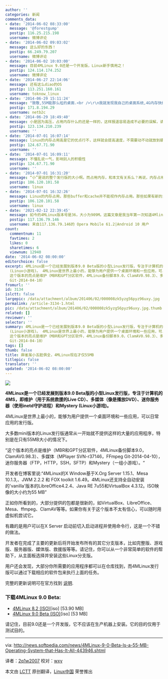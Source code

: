 ```yaml
---
author: ''
categories: 新闻
comments_data:
- date: '2014-06-02 08:33:00'
  message: '@forestgump'
  postip: 116.25.215.198
  username: 微博评论
- date: '2014-06-02 09:03:02'
  message: 这么好的东西！
  postip: 66.249.79.207
  username: 微博评论
- date: '2014-06-02 10:03:00'
  message: 目前4MLinux 9.0还是一个开发版，Linux新手慎用之！
  postip: 124.114.174.252
  username: 微博评论
- date: '2014-06-27 22:14:06'
  message: 还有这么diao的OS
  postip: 113.251.160.161
  username: toknow_linux
- date: '2014-06-29 15:11:24'
  message: "致敬,55M能那么炫的桌面.<br />\r\n我就发现我自己的桌面系统,4G内存快给我吃完了."
  postip: 171.8.194.29
  username: netb2c
- date: '2014-06-29 18:49:40'
  message: 小是因为高压，占用内存什么的还是一样的，这样报道容易造成不必要的误解，请斟酌～
  postip: 123.134.210.239
  username: ''
- date: '2014-07-01 16:07:14'
  message: linux的内存占用高是它的优点行不，这样就会提高速度，不需要动不动就放到硬盘缓存中而影响速度，也不了解
  postip: 124.67.71.90
  username: ''
- date: '2014-07-01 16:09:11'
  message: 不懂乱说一气，影响别人的积极性
  postip: 124.67.71.90
  username: ''
- date: '2014-07-01 16:31:20'
  message: “小”是说的整个发行版的大小啊。而占用内存，和本文有关系么？再说，内存占用这个，Linux内存相对占用不高，那些缓存和缓冲并不能视作内存占用吧。
  postip: 106.120.101.58
  username: linux
- date: '2014-07-01 16:32:26'
  message: Linux的内存占用，那些buffer和cache并不能视作内存占用。那些如果有新的进程申请，是马上可用的。
  postip: 106.120.101.58
  username: linux
- date: '2021-02-12 22:39:45'
  message: 如今的4MLinux版本号是36，大小为909M。这篇文章是我当年第一次知道4Mlinux。
  postip: 117.136.79.146
  username: 来自117.136.79.146的 Opera Mobile 61.2|Android 10 用户
count:
  commentnum: 11
  favtimes: 2
  likes: 0
  sharetimes: 6
  viewnum: 12940
date: '2014-06-02 08:00:00'
editorchoice: false
excerpt: 4MLinux是一个已经发展到版本9.0 Beta版的小型Linux发行版，专注于计算机的4MS，即维护（用于系统救援的Live CD）、多媒体（像是播放DVD）、迷你服务器（使用inetd守护进程）和Mystery
  (Linux小游戏)。 4MLinux是世界上最小的，能够为用户提供一个桌面环境和一些应用，可以日常应用的发行版。 大多数mini版本的Linux发行版通常从一开始就不提供这样的大量的应用程序，特别是在只有55MB大小的情况下。
  这个版本的亮点是维护（MBR和GPT分区软件，4MLinux备份脚本9.0，ClamAV0.98.3）、多媒体（MPlayer SVN-r37146，FFmpeg
  Git-2014-04-10）
fromurl: ''
id: 3134
islctt: false
largepic: /data/attachment/album/201406/02/000008zk5yzg56pyz96uxy.jpg
permalink: /article-3134-1.html
pic: /data/attachment/album/201406/02/000008zk5yzg56pyz96uxy.jpg.thumb.jpg
related: []
reviewer: ''
selector: ''
summary: 4MLinux是一个已经发展到版本9.0 Beta版的小型Linux发行版，专注于计算机的4MS，即维护（用于系统救援的Live CD）、多媒体（像是播放DVD）、迷你服务器（使用inetd守护进程）和Mystery
  (Linux小游戏)。 4MLinux是世界上最小的，能够为用户提供一个桌面环境和一些应用，可以日常应用的发行版。 大多数mini版本的Linux发行版通常从一开始就不提供这样的大量的应用程序，特别是在只有55MB大小的情况下。
  这个版本的亮点是维护（MBR和GPT分区软件，4MLinux备份脚本9.0，ClamAV0.98.3）、多媒体（MPlayer SVN-r37146，FFmpeg
  Git-2014-04-10）
tags: []
thumb: false
title: 麻雀虽小五脏俱全，4MLinux现在才仅55MB
titlepic: false
translator: ''
updated: '2014-06-02 08:00:00'
---
```


![](/data/attachment/album/201406/02/000008zk5yzg56pyz96uxy.jpg)


**4MLinux是一个已经发展到版本9.0 Beta版的小型Linux发行版，专注于计算机的4MS，即维护（用于系统救援的Live CD）、多媒体（像是播放DVD）、迷你服务器（使用inetd守护进程）和Mystery (Linux小游戏)。**


4MLinux是世界上最小的，能够为用户提供一个桌面环境和一些应用，可以日常应用的发行版。


大多数mini版本的Linux发行版通常从一开始就不提供这样的大量的应用程序，特别是在只有55MB大小的情况下。


“这个版本的亮点是维护（MBR和GPT分区软件，4MLinux备份脚本9.0，ClamAV0.98.3）、多媒体（MPlayer SVN-r37146，FFmpeg Git-2014-04-10），迷你服务器（FTP，HTTP，SSH，SFTP）和Mystery（一组小游戏）。“


开发者在博客里说:“4MLinux的X Window基于X.Org Server 1.15.1、Mesa 10.1.3,、JWM 2.2.2 和 FOX toolkit 1.6.49。4MLinux还支持全自动安装的'vanilla'版本的LibreOffice4.2.4、Java RE 7u55和VirtualBox 4.3.12。ISO映像的大小约为55 MB”


正如你所看到的，大部分提供的包都是很新的，如VirtualBox、LibreOffice、Mesa、ffmpeg、ClamAV等等。如果你有关于这个版本不太有信心，可以随时用虚拟机尝试它。


有趣的是用户可以在X Server 启动前切入启动进程并使用命令行，这是一个不错的做法。


开发者在完成了主要的更新后将开始发布所有的其它分支版本，比如完整版、游戏版、服务器版、媒体版、救援版等等。请记住，你可以从一个非常简单的软件的帮助下，从主面板选择并安装这些Linux分支版。


用户还会发现，大部分你所需要的应用程序都可以在仓库找到，而4MLinux发行版可以通过下载相应的软件包来执行上面的任务。


完整的更新说明可在官方找到 [说明](http://4mlinux-releases.blogspot.ro/2014/05/4mlinux-90-beta-released.html).


### 下载4MLinux 9.0 Beta:


* [4MLinux 8.2 (ISO)](http://sourceforge.net/projects/linux4m/files/8.0/updates/8.2/livecd/4MLinux-8.2.iso/download)[iso] [53.90 MB]
* [4MLinux 9.0 Beta (ISO)](http://sourceforge.net/projects/linux4m/files/9.0/livecd/4MLinux-9.0.iso/download)[iso] [53 MB]


请记住，目前9.0还是一个开发版，它不应该在生产机器上安装。它的目的仅用于测试目的。




---


via: <http://news.softpedia.com/news/4MLinux-9-0-Beta-Is-a-55-MB-Operating-System-that-Has-It-All-443946.shtml>


译者：[2q1w2007](https://github.com/2q1w2007) 校对：[wxy](https://github.com/wxy)


本文由 [LCTT](https://github.com/LCTT/TranslateProject) 原创翻译，[Linux中国](http://linux.cn/) 荣誉推出